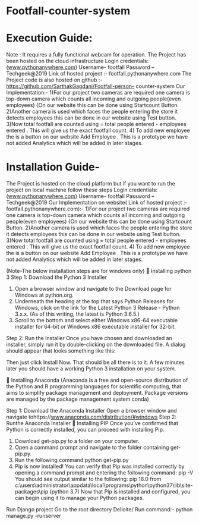# Footfall-counter-system

# Execution Guide:

Note : It requires a fully functional webcam for operation.
The Project has been hosted on the cloud infrastructure
Login credentials: (www.pythonanywhere.com)
Username- footfall
Password – Techgeek@2019
Link of hosted project :- footfall.pythonanywhere.com
The Project code is also hosted on github :- https://github.com/SarthakGagdani/Footfall-person-
counter-system
Our Implementation:-
1)For our project two cameras are required one camera is top-down camera which counts all incoming and
outgoing people(even employees) {On our website this can be done using Startcount Button.
2)Another camera is used which faces the people entering the store it detects employees this can be done
in our website using Test button.
3)Now total footfall are counted using = total people entered - employees entered .
This will give us the exact footfall count.
4) To add new employee the is a button on our website Add Employee .
This is a prototype we have not added Analytics which will be added in later stages.

# Installation Guide-
The Project is hosted on the cloud platform but if you want to run the project on local machine follow these steps
Login credentials: (www.pythonanywhere.com)
Username- footfall
Password – Techgeek@2019
Our Implementation on website( Link of hosted project :- footfall.pythonanywhere.com):-
1)For our project two cameras are required one camera is top-down camera which counts all incoming and outgoing people(even employees) {On our website this can be done using Startcount Button.
2)Another camera is used which faces the people entering the store it detects employees this can be done in our website using Test button. 
3)Now total footfall are counted using = total people entered - employees entered .
This will give us the exact footfall count.
4) To add new employee the is a button on our website Add Employee .
This is a prototype we have not added Analytics which will be added in later stages.

(Note-The below installation steps are for windows only)
	Installing python 3
	Step 1: Download the Python 3 Installer
1.	Open a browser window and navigate to the Download page for Windows at python.org.
2.	Underneath the heading at the top that says Python Releases for Windows, click on the link for the Latest Python 3 Release - Python 3.x.x. (As of this writing, the latest is Python 3.6.5.)
3.	Scroll to the bottom and select either Windows x86-64 executable installer for 64-bit or Windows x86 executable installer for 32-bit. 

Step 2: Run the Installer
Once you have chosen and downloaded an installer, simply run it by double-clicking on the downloaded file. A dialog should appear that looks something like this:







Then just click Install Now. That should be all there is to it. A few minutes later you should have a working Python 3 installation on your system.


	Installing Anaconda
(Anaconda is a free and open-source distribution of the Python and R programming languages for scientific computing, that aims to simplify package management and deployment. Package versions are managed by the package management system conda)

Step 1: Download the Anaconda Installer
Open a browser window and navigate tohttps://www.anaconda.com/distribution/#windows
Step 2: Runthe Anaconda Installer
	Installing PIP
Once you’ve confirmed that Python is correctly installed, you can proceed with installing Pip.
1.	Download get-pip.py to a folder on your computer.
2.	Open a command prompt and navigate to the folder containing get-pip.py.
3.	Run the following command:python get-pip.py
4.	Pip is now installed!
You can verify that Pip was installed correctly by opening a command prompt and entering the following command:
pip -V
You should see output similar to the following:
pip 18.0 from c:\users\administrator\appdata\local\programs\python\python37\lib\site-packages\pip (python 3.7)
Now that Pip is installed and configured, you can begin using it to manage your Python packages.

Run Django project
Go to the root directory
Delloite/
Run command:-  python manage.py -runserver 
